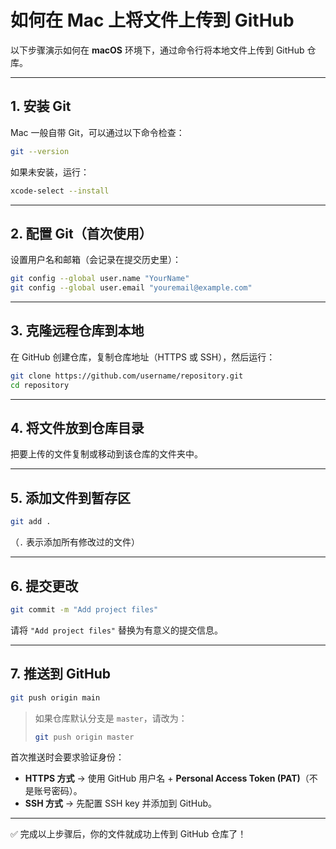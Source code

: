 # 如何在 Mac 上将文件上传到 GitHub

以下步骤演示如何在 **macOS** 环境下，通过命令行将本地文件上传到 GitHub 仓库。

---

## 1. 安装 Git
Mac 一般自带 Git，可以通过以下命令检查：
```bash
git --version
```
如果未安装，运行：
```bash
xcode-select --install
```

---

## 2. 配置 Git（首次使用）
设置用户名和邮箱（会记录在提交历史里）：
```bash
git config --global user.name "YourName"
git config --global user.email "youremail@example.com"
```

---

## 3. 克隆远程仓库到本地
在 GitHub 创建仓库，复制仓库地址（HTTPS 或 SSH），然后运行：
```bash
git clone https://github.com/username/repository.git
cd repository
```

---

## 4. 将文件放到仓库目录
把要上传的文件复制或移动到该仓库的文件夹中。

---

## 5. 添加文件到暂存区
```bash
git add .
```
（`.` 表示添加所有修改过的文件）

---

## 6. 提交更改
```bash
git commit -m "Add project files"
```
请将 `"Add project files"` 替换为有意义的提交信息。

---

## 7. 推送到 GitHub
```bash
git push origin main
```
> 如果仓库默认分支是 `master`，请改为：
> ```bash
> git push origin master
> ```

首次推送时会要求验证身份：  
- **HTTPS 方式** → 使用 GitHub 用户名 + **Personal Access Token (PAT)**（不是账号密码）。  
- **SSH 方式** → 先配置 SSH key 并添加到 GitHub。

---

✅ 完成以上步骤后，你的文件就成功上传到 GitHub 仓库了！
